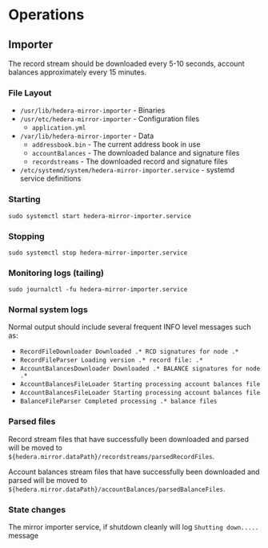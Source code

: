 # Operations

## Importer

The record stream should be downloaded every 5-10 seconds, account balances approximately every 15 minutes.

### File Layout

-   `/usr/lib/hedera-mirror-importer` - Binaries
-   `/usr/etc/hedera-mirror-importer` - Configuration files
    -   `application.yml`
-   `/var/lib/hedera-mirror-importer` - Data
    -   `addressbook.bin` - The current address book in use
    -   `accountBalances` - The downloaded balance and signature files
    -   `recordstreams` - The downloaded record and signature files
-   `/etc/systemd/system/hedera-mirror-importer.service` - systemd service definitions

### Starting

```
sudo systemctl start hedera-mirror-importer.service
```

### Stopping

```
sudo systemctl stop hedera-mirror-importer.service
```

### Monitoring logs (tailing)

```
sudo journalctl -fu hedera-mirror-importer.service
```

### Normal system logs

Normal output should include several frequent INFO level messages such as:

-   `RecordFileDownloader Downloaded .* RCD signatures for node .*`
-   `RecordFileParser Loading version .* record file: .*`
-   `AccountBalancesDownloader Downloaded .* BALANCE signatures for node .*`
-   `AccountBalancesFileLoader Starting processing account balances file`
-   `AccountBalancesFileLoader Starting processing account balances file`
-   `BalanceFileParser Completed processing .* balance files`

### Parsed files

Record stream files that have successfully been downloaded and parsed will be moved to
`${hedera.mirror.dataPath}/recordstreams/parsedRecordFiles`.

Account balances stream files that have successfully been downloaded and parsed will be moved to
`${hedera.mirror.dataPath}/accountBalances/parsedBalanceFiles`.

### State changes

The mirror importer service, if shutdown cleanly will log `Shutting down.....` message
